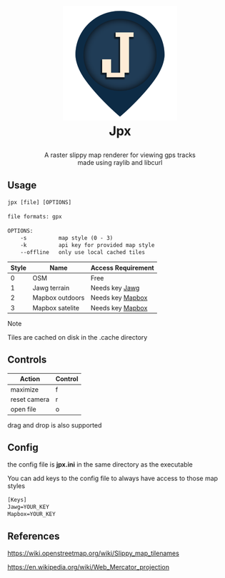 <!-- LOGO -->
<h1>
<p align="center">
  <img src="res/icon@2x.png" alt="Logo" width="256">
  <br>Jpx
</h1>
  <p align="center">
    A raster slippy map renderer for viewing gps tracks 
    <br>made using raylib and libcurl
  </p>
</p>

## Usage
```
jpx [file] [OPTIONS]

file formats: gpx

OPTIONS:
    -s          map style (0 - 3)
    -k          api key for provided map style
    --offline   only use local cached tiles
```
| Style | Name             | Access Requirement                          |
|-------|------------------|---------------------------------------------|
| 0     | OSM              | Free                                        |
| 1     | Jawg terrain     | Needs key [Jawg](https://www.jawg.io/en/)   |
| 2     | Mapbox outdoors  | Needs key [Mapbox](https://www.mapbox.com/) |
| 3     | Mapbox satelite  | Needs key [Mapbox](https://www.mapbox.com/) |

> [!Note]
> Tiles are cached on disk in the .cache directory

## Controls 
| Action | Control         |
|-------|------------------|
| maximize     | f         |
| reset camera | r         |
| open file    | o         |

drag and drop is also supported

## Config
the config file is **jpx.ini** in the same directory as the executable

You can add keys to the config file to always have access to those map styles
```
[Keys]
Jawg=YOUR_KEY
Mapbox=YOUR_KEY
```

## References
https://wiki.openstreetmap.org/wiki/Slippy_map_tilenames 

https://en.wikipedia.org/wiki/Web_Mercator_projection
